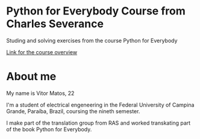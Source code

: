 # Python for Everybody Course from Charles Severance
Studing and solving exercises from the course Python for Everybody

[Link for the course overview](https://www.py4e.com/)

# About me
My name is Vitor Matos, 22

I'm a student of electrical engeneering in the Federal University of Campina Grande, Paraíba, Brazil, coursing the nineth semester.

I make part of the translation group from RAS and worked transkating part of the book Python for Everybody.